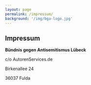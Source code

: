 ```yaml
---
layout: page
permalink: /impressum/
background: '/img/bga-logo.jpg'
---
```


## Impressum

**Bündnis gegen Antisemitismus Lübeck**

c/o AutorenServices.de

Birkenallee 24

36037 Fulda
